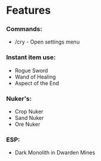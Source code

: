 # Features
### Commands:
- /cry - Open settings menu
### Instant item use:
- Rogue Sword
- Wand of Healing
- Aspect of the End

### Nuker's:
- Crop Nuker
- Sand Nuker
- Ore Nuker

### ESP:
- Dark Monolith in Dwarden Mines
